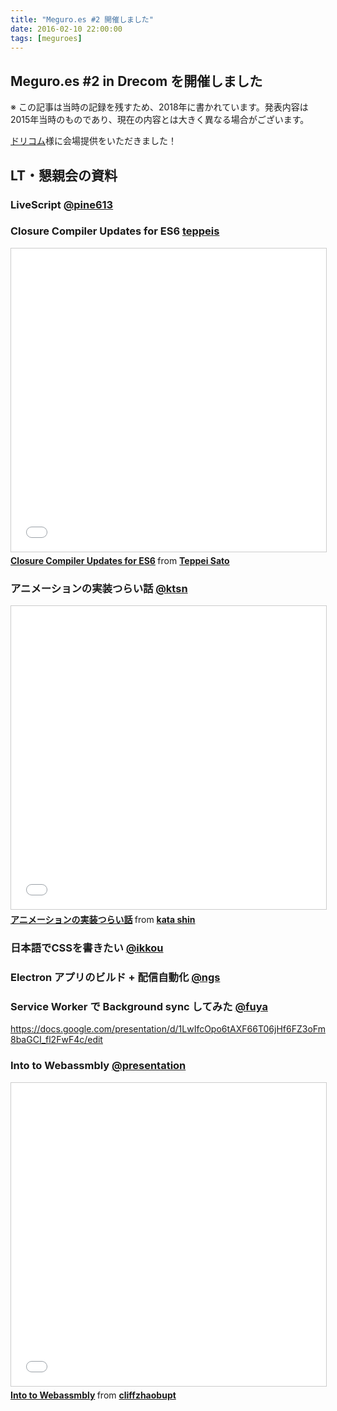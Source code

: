 ```yaml
---
title: "Meguro.es #2 開催しました"
date: 2016-02-10 22:00:00
tags: [meguroes]
---
```


## Meguro.es #2 in Drecom を開催しました

※ この記事は当時の記録を残すため、2018年に書かれています。発表内容は2015年当時のものであり、現在の内容とは大きく異なる場合がございます。


[ドリコム](http://drecom.co.jp/)様に会場提供をいただきました！


## LT・懇親会の資料


### LiveScript [@pine613](https://connpass.com/user/pine613/)

<script async class="speakerdeck-embed" data-slide="2" data-id="94a537fb46584bbe9b829ec371d939fd" data-ratio="1.33333333333333" src="//speakerdeck.com/assets/embed.js"></script>

### Closure Compiler Updates for ES6 [teppeis](https://connpass.com/user/teppeis/)
<iframe src="//www.slideshare.net/slideshow/embed_code/key/ilEc2Z3vWRK7DY" width="595" height="485" frameborder="0" marginwidth="0" marginheight="0" scrolling="no" style="border:1px solid #CCC; border-width:1px; margin-bottom:5px; max-width: 100%;" allowfullscreen> </iframe> <div style="margin-bottom:5px"> <strong> <a href="//www.slideshare.net/teppeis/closure-compiler-updates-for-es6" title="Closure Compiler Updates for ES6" target="_blank">Closure Compiler Updates for ES6</a> </strong> from <strong><a href="https://www.slideshare.net/teppeis" target="_blank">Teppei Sato</a></strong> </div>

### アニメーションの実装つらい話 [@ktsn](https://connpass.com/user/ktsn/)
<iframe src="//www.slideshare.net/slideshow/embed_code/key/5UTN1BhuLfpELX" width="595" height="485" frameborder="0" marginwidth="0" marginheight="0" scrolling="no" style="border:1px solid #CCC; border-width:1px; margin-bottom:5px; max-width: 100%;" allowfullscreen> </iframe> <div style="margin-bottom:5px"> <strong> <a href="//www.slideshare.net/katashin/ss-58106241" title="アニメーションの実装つらい話" target="_blank">アニメーションの実装つらい話</a> </strong> from <strong><a href="https://www.slideshare.net/katashin" target="_blank">kata shin</a></strong> </div>

### 日本語でCSSを書きたい [@ikkou](https://connpass.com/user/ikkou/)
<script async class="speakerdeck-embed" data-slide="2" data-id="b329992ec4f649b0b488963ca9036415" data-ratio="1.33333333333333" src="//speakerdeck.com/assets/embed.js"></script>

### Electron アプリのビルド + 配信自動化 [@ngs](https://connpass.com/user/ngs/)
<script async class="speakerdeck-embed" data-slide="1" data-id="309ef195b4804ddf9805bb9aee845d6a" data-ratio="1.33333333333333" src="//speakerdeck.com/assets/embed.js"></script>


### Service Worker で Background sync してみた [@fuya](https://connpass.com/user/fuya/)

https://docs.google.com/presentation/d/1LwIfcOpo6tAXF66T06jHf6FZ3oFm8baGCI_fl2FwF4c/edit


### Into to Webassmbly [@presentation](https://connpass.com/user/cliffzhao/presentation/)

<iframe src="//www.slideshare.net/slideshow/embed_code/key/jrkwOrjCocVQqb" width="595" height="485" frameborder="0" marginwidth="0" marginheight="0" scrolling="no" style="border:1px solid #CCC; border-width:1px; margin-bottom:5px; max-width: 100%;" allowfullscreen> </iframe> <div style="margin-bottom:5px"> <strong> <a href="//www.slideshare.net/cliffzhaobupt/into-to-webassmbly" title="Into to Webassmbly" target="_blank">Into to Webassmbly</a> </strong> from <strong><a href="https://www.slideshare.net/cliffzhaobupt" target="_blank">cliffzhaobupt</a></strong> </div>